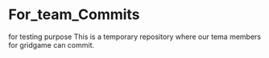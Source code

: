 # For_team_Commits
for testing purpose
This is a temporary repository where our tema members for gridgame can commit.